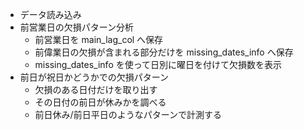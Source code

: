 - データ読み込み
- 前営業日の欠損パターン分析
  - 前営業日を main_lag_col へ保存
  - 前偉業日の欠損が含まれる部分だけを missing_dates_info へ保存
  - missing_dates_info を使って日別に曜日を付けて欠損数を表示
- 前日が祝日かどうかでの欠損パターン
  - 欠損のある日付だけを取り出す
  - その日付の前日が休みかを調べる
  - 前日休み/前日平日のようなパターンで計測する